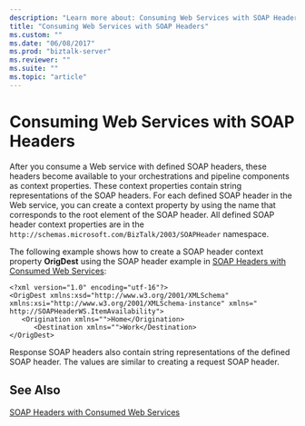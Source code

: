 ```yaml
---
description: "Learn more about: Consuming Web Services with SOAP Headers"
title: "Consuming Web Services with SOAP Headers"
ms.custom: ""
ms.date: "06/08/2017"
ms.prod: "biztalk-server"
ms.reviewer: ""
ms.suite: ""
ms.topic: "article"
---
```

# Consuming Web Services with SOAP Headers
After you consume a Web service with defined SOAP headers, these headers become available to your orchestrations and pipeline components as context properties. These context properties contain string representations of the SOAP headers. For each defined SOAP header in the Web service, you can create a context property by using the name that corresponds to the root element of the SOAP header. All defined SOAP header context properties are in the `http://schemas.microsoft.com/BizTalk/2003/SOAPHeader` namespace.  
  
 The following example shows how to create a SOAP header context property **OrigDest** using the SOAP header example in [SOAP Headers with Consumed Web Services](../core/soap-headers-with-consumed-web-services.md):  
  
```  
<?xml version="1.0" encoding="utf-16"?>  
<OrigDest xmlns:xsd="http://www.w3.org/2001/XMLSchema" xmlns:xsi="http://www.w3.org/2001/XMLSchema-instance" xmlns=" http://SOAPHeaderWS.ItemAvailability">  
   <Origination xmlns="">Home</Origination>  
      <Destination xmlns="">Work</Destination>  
</OrigDest>  
```  
  
 Response SOAP headers also contain string representations of the defined SOAP header. The values are similar to creating a request SOAP header.  
  
## See Also  
 [SOAP Headers with Consumed Web Services](../core/soap-headers-with-consumed-web-services.md)
